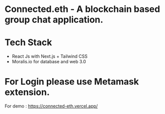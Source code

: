 # Connected.eth - A blockchain based group chat application.

# Tech Stack
  - React Js with Next.js + Tailwind CSS 
  - Moralis.io for database and web 3.0
  
# For Login please use Metamask extension.

For demo : https://connected-eth.vercel.app/




